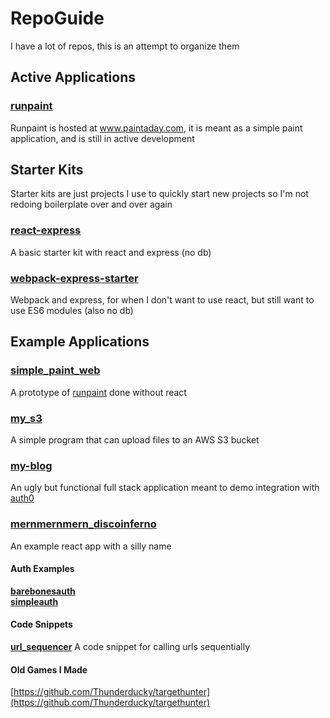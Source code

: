 # RepoGuide
I have a lot of repos, this is an attempt to organize them

## Active Applications

### [runpaint](https://github.com/Thunderducky/runpaint)
Runpaint is hosted at www.paintaday.com, it is meant as a simple paint application, and is still in active development

## Starter Kits
Starter kits are just projects I use to quickly start new projects so I'm not redoing boilerplate over and over again

### [react-express](https://github.com/Thunderducky/react-express)
A basic starter kit with react and express (no db)

### [webpack-express-starter](https://github.com/Thunderducky/webpack-express-starter)
Webpack and express, for when I don't want to use react, but still want to use ES6 modules (also no db)

## Example Applications

### [simple_paint_web](https://github.com/Thunderducky/simple_paint_web)
A prototype of [runpaint](https://github.com/Thunderducky/runpaint) done without react

### [my_s3](https://github.com/Thunderducky/my_s3)
A simple program that can upload files to an AWS S3 bucket

### [my-blog](https://github.com/Thunderducky/my_s3)
An ugly but functional full stack application meant to demo integration with [auth0](https://auth0.com/)

### [mernmernmern_discoinferno](https://github.com/Thunderducky/mernmernmern_discoinferno)
An example react app with a silly name

#### Auth Examples
**[barebonesauth](https://github.com/Thunderducky/barebonesauth)**  
**[simpleauth](https://github.com/Thunderducky/simpleauth)**

#### Code Snippets
**[url_sequencer](https://github.com/Thunderducky/url_sequencer)**
A code snippet for calling urls sequentially

#### Old Games I Made
[https://github.com/Thunderducky/targethunter](https://github.com/Thunderducky/targethunter)


